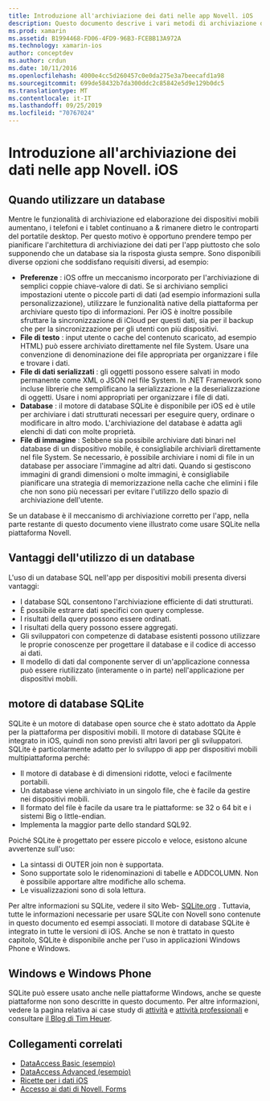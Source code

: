 ```yaml
---
title: Introduzione all'archiviazione dei dati nelle app Novell. iOS
description: Questo documento descrive i vari metodi di archiviazione dei dati in un'applicazione Novell. iOS e fornisce informazioni specifiche sui vantaggi di SQLite.
ms.prod: xamarin
ms.assetid: B1994468-FD06-4FD9-96B3-FCEBB13A972A
ms.technology: xamarin-ios
author: conceptdev
ms.author: crdun
ms.date: 10/11/2016
ms.openlocfilehash: 4000e4cc5d260457c0e0da275e3a7beecafd1a98
ms.sourcegitcommit: 699de58432b7da300ddc2c85842e5d9e129b0dc5
ms.translationtype: MT
ms.contentlocale: it-IT
ms.lasthandoff: 09/25/2019
ms.locfileid: "70767024"
---
```

# <a name="introduction-to-data-storage-in-xamarinios-apps"></a>Introduzione all'archiviazione dei dati nelle app Novell. iOS

## <a name="when-to-use-a-database"></a>Quando utilizzare un database

Mentre le funzionalità di archiviazione ed elaborazione dei dispositivi mobili aumentano, i telefoni e i tablet continuano a &amp; rimanere dietro le controparti del portatile desktop. Per questo motivo è opportuno prendere tempo per pianificare l'architettura di archiviazione dei dati per l'app piuttosto che solo supponendo che un database sia la risposta giusta sempre. Sono disponibili diverse opzioni che soddisfano requisiti diversi, ad esempio:

- **Preferenze** : iOS offre un meccanismo incorporato per l'archiviazione di semplici coppie chiave-valore di dati. Se si archiviano semplici impostazioni utente o piccole parti di dati (ad esempio informazioni sulla personalizzazione), utilizzare le funzionalità native della piattaforma per archiviare questo tipo di informazioni. Per iOS è inoltre possibile sfruttare la sincronizzazione di iCloud per questi dati, sia per il backup che per la sincronizzazione per gli utenti con più dispositivi.
- **File di testo** : input utente o cache del contenuto scaricato, ad esempio HTML) può essere archiviato direttamente nel file System. Usare una convenzione di denominazione dei file appropriata per organizzare i file e trovare i dati.
- **File di dati serializzati** : gli oggetti possono essere salvati in modo permanente come XML o JSON nel file System. In .NET Framework sono incluse librerie che semplificano la serializzazione e la deserializzazione di oggetti. Usare i nomi appropriati per organizzare i file di dati.
- **Database** : il motore di database SQLite è disponibile per iOS ed è utile per archiviare i dati strutturati necessari per eseguire query, ordinare o modificare in altro modo. L'archiviazione del database è adatta agli elenchi di dati con molte proprietà.
- **File di immagine** : Sebbene sia possibile archiviare dati binari nel database di un dispositivo mobile, è consigliabile archiviarli direttamente nel file System. Se necessario, è possibile archiviare i nomi di file in un database per associare l'immagine ad altri dati. Quando si gestiscono immagini di grandi dimensioni o molte immagini, è consigliabile pianificare una strategia di memorizzazione nella cache che elimini i file che non sono più necessari per evitare l'utilizzo dello spazio di archiviazione dell'utente.

Se un database è il meccanismo di archiviazione corretto per l'app, nella parte restante di questo documento viene illustrato come usare SQLite nella piattaforma Novell.

## <a name="advantages-of-using-a-database"></a>Vantaggi dell'utilizzo di un database

L'uso di un database SQL nell'app per dispositivi mobili presenta diversi vantaggi:

- I database SQL consentono l'archiviazione efficiente di dati strutturati.
- È possibile estrarre dati specifici con query complesse.
- I risultati della query possono essere ordinati.
- I risultati della query possono essere aggregati.
- Gli sviluppatori con competenze di database esistenti possono utilizzare le proprie conoscenze per progettare il database e il codice di accesso ai dati.
- Il modello di dati dal componente server di un'applicazione connessa può essere riutilizzato (interamente o in parte) nell'applicazione per dispositivi mobili.

## <a name="sqlite-database-engine"></a>motore di database SQLite

SQLite è un motore di database open source che è stato adottato da Apple per la piattaforma per dispositivi mobili. Il motore di database SQLite è integrato in iOS, quindi non sono previsti altri lavori per gli sviluppatori. SQLite è particolarmente adatto per lo sviluppo di app per dispositivi mobili multipiattaforma perché:

- Il motore di database è di dimensioni ridotte, veloci e facilmente portabili.
- Un database viene archiviato in un singolo file, che è facile da gestire nei dispositivi mobili.
- Il formato del file è facile da usare tra le piattaforme: se 32 o 64 bit e i sistemi Big o little-endian.
- Implementa la maggior parte dello standard SQL92.

Poiché SQLite è progettato per essere piccolo e veloce, esistono alcune avvertenze sull'uso:

- La sintassi di OUTER join non è supportata.
- Sono supportate solo le ridenominazioni di tabelle e ADDCOLUMN. Non è possibile apportare altre modifiche allo schema.
- Le visualizzazioni sono di sola lettura.

Per altre informazioni su SQLite, vedere il sito Web- [SQLite.org](http://SQLite.org) . Tuttavia, tutte le informazioni necessarie per usare SQLite con Novell sono contenute in questo documento ed esempi associati. Il motore di database SQLite è integrato in tutte le versioni di iOS.
Anche se non è trattato in questo capitolo, SQLite è disponibile anche per l'uso in applicazioni Windows Phone e Windows.

## <a name="windows-and-windows-phone"></a>Windows e Windows Phone

SQLite può essere usato anche nelle piattaforme Windows, anche se queste piattaforme non sono descritte in questo documento.
Per altre informazioni, vedere la pagina relativa ai case study di [attività](~/cross-platform/app-fundamentals/building-cross-platform-applications/case-study-tasky.md) e [attività professionali](http://docs.xamarin.com/guides/cross-platform/application_fundamentals/building_cross_platform_applications/case_study%3A_tasky) e consultare [il Blog di Tim Heuer](http://timheuer.com/blog/archive/2012/06/28/seeding-your-metro-style-app-with-sqlite-database.aspx).

## <a name="related-links"></a>Collegamenti correlati

- [DataAccess Basic (esempio)](https://github.com/xamarin/mobile-samples/tree/master/DataAccess/Basic)
- [DataAccess Advanced (esempio)](https://github.com/xamarin/mobile-samples/tree/master/DataAccess/Advanced)
- [Ricette per i dati iOS](https://github.com/xamarin/recipes/tree/master/Recipes/ios/data/sqlite)
- [Accesso ai dati di Novell. Forms](~/xamarin-forms/data-cloud/data/databases.md)
